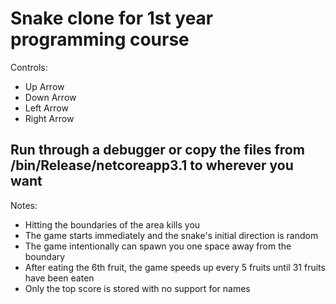 # Snake clone for 1st year programming course

Controls:
 * Up Arrow
 * Down Arrow
 * Left Arrow
 * Right Arrow

## Run through a debugger or copy the files from /bin/Release/netcoreapp3.1 to wherever you want

Notes:
 * Hitting the boundaries of the area kills you
 * The game starts immediately and the snake's initial direction is random
 * The game intentionally can spawn you one space away from the boundary
 * After eating the 6th fruit, the game speeds up every 5 fruits until 31 fruits have been eaten
 * Only the top score is stored with no support for names
